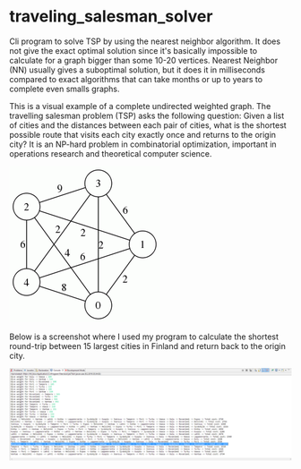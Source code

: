 # traveling_salesman_solver
Cli program to solve TSP by using the nearest neighbor algorithm. It does not give the exact optimal solution since it's basically impossible to calculate for a graph bigger than some 10-20 vertices. Nearest Neighbor (NN) usually gives a suboptimal solution, but it does it in milliseconds compared to exact algorithms that can take months or up to years to complete even smalls graphs.

This is a visual example of a complete undirected weighted graph. The travelling salesman problem (TSP) asks the following question: Given a list of cities and the distances between each pair of cities, what is the shortest possible route that visits each city exactly once and returns to the origin city? It is an NP-hard problem in combinatorial optimization, important in operations research and theoretical computer science.


![alt tag](https://github.com/paulyv/traveling_salesman_solver/raw/master/example_complete_undirected_weighted_graph.gif)

Below is a screenshot where I used my program to calculate the shortest round-trip between 15 largest cities in Finland and return back to the origin city.

![alt tag](https://github.com/paulyv/traveling_salesman_solver/raw/master/screenshot.png)

